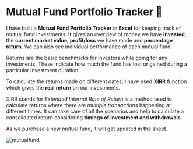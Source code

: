 # Mutual Fund Portfolio Tracker 🤑


I have built a **Mutual Fund Portfolio Tracker** in **Excel** for keeping track of mutual fund investments. It gives an overview of money we have **invested**, the **current market value**, **profit/loss** we have made and **percentage return**. We can also see individual performance of each mutual fund. 

Returns are the basic benchmarks for investors while going for any investments. These indicate how much the fund has lost or gained during a particular investment duration.

To calculate the returns made on different dates, I have used **XIRR** function which gives the **real return** on our investments. 

XIRR stands for *Extended Internal Rate of Return* is a method used to calculate returns where there are *multiple transactions* happening at different times. It can take care of all the scenarios and help to calculate a consolidated return considering **timings of investment and withdrawals**.

As we purchase a new mutual fund, it will get updated in the sheet.

![mutualfund](https://github.com/Ric222/Mutual-Fund-Portfolio/assets/104567667/2c7d02c4-6f87-407c-b567-2dc4a4ba6251)
